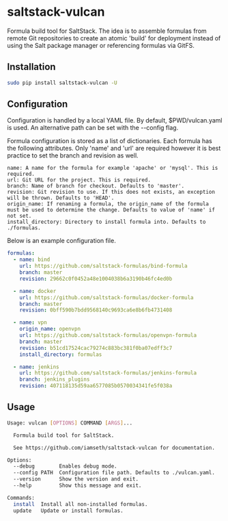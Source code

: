 # saltstack-vulcan

Formula build tool for SaltStack. The idea is to assemble formulas from remote Git repositories to create an atomic 'build' for deployment instead of using the Salt package manager or referencing formulas via GitFS.

## Installation

```bash
sudo pip install saltstack-vulcan -U
```

## Configuration

Configuration is handled by a local YAML file. By default, $PWD/vulcan.yaml is used. An alternative path can be set with the --config flag.

Formula configuration is stored as a list of dictionaries. Each formula has the following attributes. Only 'name' and 'url' are required however it is best practice to set the branch and revision as well.

```
name: A name for the formula for example 'apache' or 'mysql'. This is required.
url: Git URL for the project. This is required.
branch: Name of branch for checkout. Defaults to 'master'.
revision: Git revision to use. If this does not exists, an exception will be thrown. Defaults to 'HEAD'.
origin_name: If renaming a formula, the origin_name of the formula must be used to determine the change. Defaults to value of 'name' if not set.
install_directory: Directory to install formula into. Defaults to ./formulas.
```

Below is an example configuration file.

```yaml
formulas:
  - name: bind
    url: https://github.com/saltstack-formulas/bind-formula
    branch: master
    revision: 29662c0f0452a48e1004038b6a3190b46fc4ed0b

  - name: docker
    url: https://github.com/saltstack-formulas/docker-formula
    branch: master
    revision: 0bff590b7bdd9568140c9693ca6e8b6fb4731408

  - name: vpn
    origin_name: openvpn
    url: https://github.com/saltstack-formulas/openvpn-formula
    branch: master
    revision: b51cd17524cac79274c883bc381f0ba07edff3c7
    install_directory: formulas

  - name: jenkins
    url: https://github.com/saltstack-formulas/jenkins-formula
    branch: jenkins_plugins
    revision: 407118135d59aa6577085b0570034341fe5f038a
```

## Usage

```bash
Usage: vulcan [OPTIONS] COMMAND [ARGS]...

  Formula build tool for SaltStack.

  See https://github.com/iamseth/saltstack-vulcan for documentation.

Options:
  --debug        Enables debug mode.
  --config PATH  Configuration file path. Defaults to ./vulcan.yaml.
  --version      Show the version and exit.
  --help         Show this message and exit.

Commands:
  install  Install all non-installed formulas.
  update   Update or install formulas.
```

